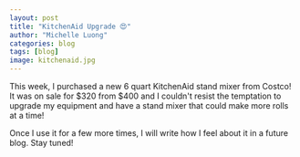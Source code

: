 ```yaml
---
layout: post
title: "KitchenAid Upgrade 😍"
author: "Michelle Luong"
categories: blog
tags: [blog]
image: kitchenaid.jpg
---
```


This week, I purchased a new 6 quart KitchenAid stand mixer from Costco! It was on sale for $320 from $400 and I couldn't resist the temptation to upgrade my equipment and have a stand mixer that could make more rolls at a time!

Once I use it for a few more times, I will write how I feel about it in a future blog. Stay tuned!